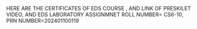 HERE ARE THE CERTIFICATES OF EDS COURSE , AND LINK OF PRESKILET VIDEO, AND EDS LABORATORY ASSIGNMNET 
ROLL NUMBER= CS6-10,
PRN NUMBER=202401100119
